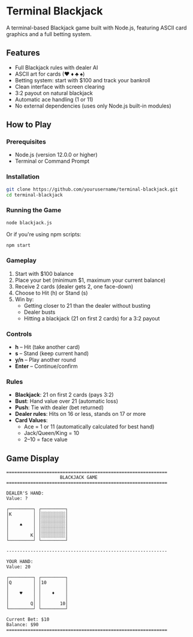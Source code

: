 # Terminal Blackjack

A terminal-based Blackjack game built with Node.js, featuring ASCII card graphics and a full betting system.

## Features

- Full Blackjack rules with dealer AI
- ASCII art for cards (♥ ♦ ♣ ♠)
- Betting system: start with $100 and track your bankroll
- Clean interface with screen clearing
- 3:2 payout on natural blackjack
- Automatic ace handling (1 or 11)
- No external dependencies (uses only Node.js built-in modules)

## How to Play

### Prerequisites

- Node.js (version 12.0.0 or higher)
- Terminal or Command Prompt

### Installation

```bash
git clone https://github.com/yourusername/terminal-blackjack.git
cd terminal-blackjack
```

### Running the Game

```bash
node blackjack.js
```

Or if you're using npm scripts:

```bash
npm start
```

### Gameplay

1. Start with $100 balance
2. Place your bet (minimum $1, maximum your current balance)
3. Receive 2 cards (dealer gets 2, one face-down)
4. Choose to Hit (h) or Stand (s)
5. Win by:
   - Getting closer to 21 than the dealer without busting
   - Dealer busts
   - Hitting a blackjack (21 on first 2 cards) for a 3:2 payout

### Controls

- **h** – Hit (take another card)
- **s** – Stand (keep current hand)
- **y/n** – Play another round
- **Enter** – Continue/confirm

### Rules

- **Blackjack**: 21 on first 2 cards (pays 3:2)
- **Bust**: Hand value over 21 (automatic loss)
- **Push**: Tie with dealer (bet returned)
- **Dealer rules**: Hits on 16 or less, stands on 17 or more
- **Card Values**:
  - Ace = 1 or 11 (automatically calculated for best hand)
  - Jack/Queen/King = 10
  - 2–10 = face value

## Game Display

```
============================================================
                    BLACKJACK GAME
============================================================

DEALER'S HAND:
Value: ?

┌─────────┐ ┌─────────┐
│K        │ │░░░░░░░░░│
│         │ │░░░░░░░░░│
│    ♠    │ │░░░░░░░░░│
│         │ │░░░░░░░░░│
│        K│ │░░░░░░░░░│
└─────────┘ └─────────┘

------------------------------------------------------------

YOUR HAND:
Value: 20

┌─────────┐ ┌─────────┐
│Q        │ │10       │
│         │ │         │
│    ♥    │ │    ♦    │
│         │ │         │
│        Q│ │       10│
└─────────┘ └─────────┘

Current Bet: $10
Balance: $90
============================================================
```
